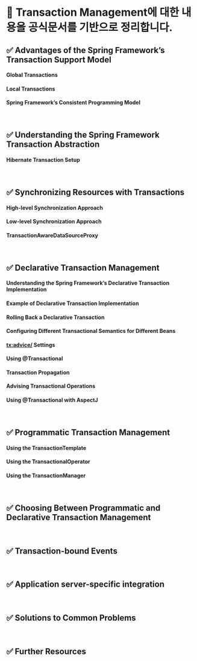 # :trident: Transaction Management에 대한 내용을 공식문서를 기반으로 정리합니다.


## :white_check_mark: Advantages of the Spring Framework’s Transaction Support Model

#### Global Transactions


#### Local Transactions


#### Spring Framework’s Consistent Programming Model


<br/>


## :white_check_mark: Understanding the Spring Framework Transaction Abstraction



#### Hibernate Transaction Setup


<br/>


## :white_check_mark: Synchronizing Resources with Transactions

#### High-level Synchronization Approach

#### Low-level Synchronization Approach


#### TransactionAwareDataSourceProxy


<br/>


## :white_check_mark: Declarative Transaction Management

#### Understanding the Spring Framework’s Declarative Transaction Implementation


#### Example of Declarative Transaction Implementation


#### Rolling Back a Declarative Transaction


#### Configuring Different Transactional Semantics for Different Beans

#### <tx:advice/> Settings

#### Using @Transactional

#### Transaction Propagation

#### Advising Transactional Operations

#### Using @Transactional with AspectJ

<br/>

## :white_check_mark: Programmatic Transaction Management

#### Using the TransactionTemplate

#### Using the TransactionalOperator

#### Using the TransactionManager


<br/>

## :white_check_mark: Choosing Between Programmatic and Declarative Transaction Management


<br/>


## :white_check_mark: Transaction-bound Events

<br/>

## :white_check_mark: Application server-specific integration

<br/>

## :white_check_mark: Solutions to Common Problems

<br/>

## :white_check_mark: Further Resources
